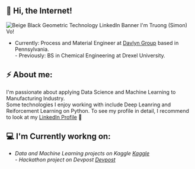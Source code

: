 ## 👋 Hi, the Internet!
![Beige   Black Geometric Technology LinkedIn Banner](https://github.com/tqv24/tqv24/assets/138932271/25d7b4c0-064e-4b76-8468-04b660404585)
I'm Truong (Simon) Vo! 
- Currently: Process and Material Engineer at <a href="https://www.davlyngroup.com/">Davlyn Group</a> based in Pennsylvania.
  <br />- Previously: BS in Chemical Engineering at Drexel University.

## ⚡ About me:
I'm passionate about applying Data Science and Machine Learning to Manufacturing Industry.<br />Some technologies I enjoy working with include Deep Leanring and Reiforcement Learning on Python.
To see my profile in detail, I recommend to look at my <a href="https://www.linkedin.com/in/simonvo152/">LinkedIn Profile</a> 💼

## 💻 I'm Currently workng on: 
- <i>Data and Machine Learning projects on Kaggle <a href="https://www.kaggle.com/simonvo152">Kaggle</a> 
  <br />- <i>Hackathon project on Devpost <a href="https://devpost.com/simonvo125">Devpost</a>





